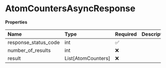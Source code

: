 # AtomCountersAsyncResponse

**Properties**

| Name                 | Type               | Required | Description |
| :------------------- | :----------------- | :------- | :---------- |
| response_status_code | int                | ✅       |             |
| number_of_results    | int                | ❌       |             |
| result               | List[AtomCounters] | ❌       |             |

